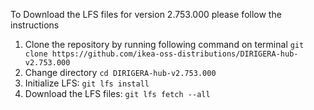 To Download the LFS files for version 2.753.000 please follow the instructions

1. Clone the repository by running following command on terminal `git clone https://github.com/ikea-oss-distributions/DIRIGERA-hub-v2.753.000`
2. Change directory `cd DIRIGERA-hub-v2.753.000`
3. Initialize LFS: `git lfs install`
4. Download the LFS files: `git lfs fetch --all`
